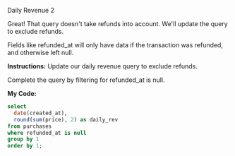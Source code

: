 Daily Revenue 2

Great! That query doesn't take refunds into account. We'll update the query to exclude refunds.

Fields like refunded_at will only have data if the transaction was refunded, and otherwise left null.

**Instructions:**
Update our daily revenue query to exclude refunds.

Complete the query by filtering for refunded_at is null.

**My Code:**
```sql
select
  date(created_at),
  round(sum(price), 2) as daily_rev
from purchases
where refunded_at is null
group by 1
order by 1;
```
